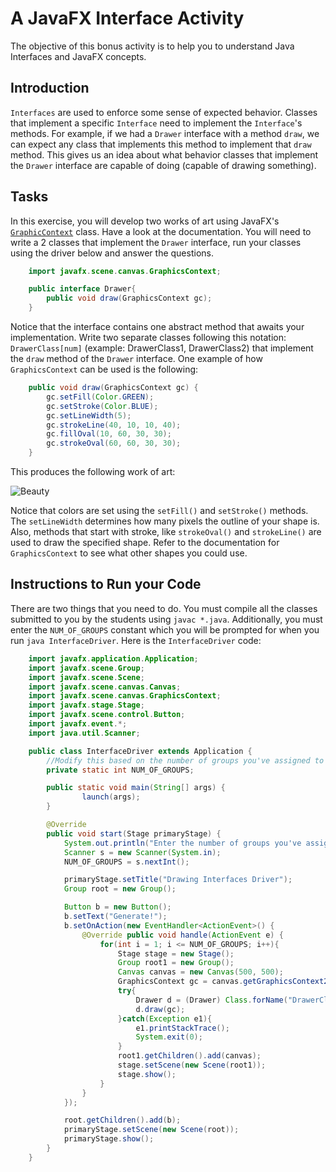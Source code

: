 # A JavaFX Interface Activity #
The objective of this bonus activity is to help you to understand Java Interfaces and JavaFX concepts.

## Introduction ##
`Interfaces` are used to enforce some sense of expected behavior. Classes that implement a specific `Interface` need to implement the `Interface`'s methods. For example, if we had a `Drawer` interface with a method `draw`, we can expect any class that implements this method to implement that `draw` method. This gives us an idea about what behavior classes that implement the `Drawer` interface are capable of doing (capable of drawing something).

## Tasks ##
In this exercise, you will develop two works of art using JavaFX's [`GraphicContext`](https://docs.oracle.com/javase/8/javafx/api/javafx/scene/canvas/GraphicsContext.html) class. Have a look at the documentation. You will need to write a 2 classes that implement the `Drawer` interface, run your classes using the driver below and answer the questions.

```java
    import javafx.scene.canvas.GraphicsContext;

    public interface Drawer{
    	public void draw(GraphicsContext gc);
    }
```
Notice that the interface contains one abstract method that awaits your implementation. Write two separate classes following this notation: `DrawerClass[num]` (example: DrawerClass1, DrawerClass2) that implement the `draw` method of the `Drawer` interface. One example of how `GraphicsContext` can be used is the following:

```java
    public void draw(GraphicsContext gc) {
    	gc.setFill(Color.GREEN);
    	gc.setStroke(Color.BLUE);
    	gc.setLineWidth(5);
    	gc.strokeLine(40, 10, 10, 40);
    	gc.fillOval(10, 60, 30, 30);
    	gc.strokeOval(60, 60, 30, 30);
    }
```
This produces the following work of art:

![Beauty](http://i.imgur.com/QFZ2fjc.jpg)

Notice that colors are set using the `setFill()` and `setStroke()` methods. The `setLineWidth` determines how many pixels the outline of your shape is. Also, methods that start with stroke, like `strokeOval()` and `strokeLine()` are used to draw the specified shape. Refer to the documentation for `GraphicsContext` to see what other shapes you could use.

## Instructions to Run your Code ##

There are two things that you need to do. You must compile all the classes submitted to you by the students using `javac *.java`. Additionally, you must enter the `NUM_OF_GROUPS` constant which you will be prompted for when you run `java InterfaceDriver`. Here is the `InterfaceDriver` code:
```java
    import javafx.application.Application;
    import javafx.scene.Group;
    import javafx.scene.Scene;
    import javafx.scene.canvas.Canvas;
    import javafx.scene.canvas.GraphicsContext;
    import javafx.stage.Stage;
    import javafx.scene.control.Button;
    import javafx.event.*;
    import java.util.Scanner;

    public class InterfaceDriver extends Application {
    	//Modify this based on the number of groups you've assigned to the class
    	private static int NUM_OF_GROUPS;

	    public static void main(String[] args) {
	    		launch(args);
	    }

	    @Override
	    public void start(Stage primaryStage) {
	    	System.out.println("Enter the number of groups you've assigned to this section:");
    		Scanner s = new Scanner(System.in);
    		NUM_OF_GROUPS = s.nextInt();

    		primaryStage.setTitle("Drawing Interfaces Driver");
    		Group root = new Group();

    		Button b = new Button();
    		b.setText("Generate!");
    		b.setOnAction(new EventHandler<ActionEvent>() {
    			@Override public void handle(ActionEvent e) {
    				for(int i = 1; i <= NUM_OF_GROUPS; i++){
    					Stage stage = new Stage();
    					Group root1 = new Group();
    					Canvas canvas = new Canvas(500, 500);
    					GraphicsContext gc = canvas.getGraphicsContext2D();
    					try{
    						Drawer d = (Drawer) Class.forName("DrawerClass" + i).newInstance();
    						d.draw(gc);
    					}catch(Exception e1){
    						e1.printStackTrace();
    						System.exit(0);
    					}
    					root1.getChildren().add(canvas);
    					stage.setScene(new Scene(root1));
    					stage.show();
    				}
    			}
    		});

    		root.getChildren().add(b);
	    	primaryStage.setScene(new Scene(root));
	    	primaryStage.show();
	    }
    }
